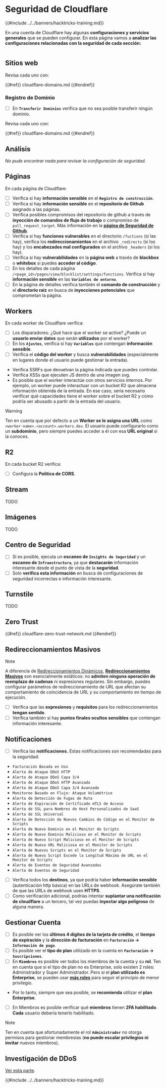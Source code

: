 # Seguridad de Cloudflare

{{#include ../../banners/hacktricks-training.md}}

En una cuenta de Cloudflare hay algunas **configuraciones y servicios generales** que se pueden configurar. En esta página vamos a **analizar las configuraciones relacionadas con la seguridad de cada sección:**

<figure><img src="../../images/image (117).png" alt=""><figcaption></figcaption></figure>

## Sitios web

Revisa cada uno con:

{{#ref}}
cloudflare-domains.md
{{#endref}}

### Registro de Dominio

- [ ] En **`Transferir Dominios`** verifica que no sea posible transferir ningún dominio.

Revisa cada uno con:

{{#ref}}
cloudflare-domains.md
{{#endref}}

## Análisis

_No pude encontrar nada para revisar la configuración de seguridad._

## Páginas

En cada página de Cloudflare:

- [ ] Verifica si hay **información sensible** en el **`Registro de construcción`**.
- [ ] Verifica si hay **información sensible** en el **repositorio de Github** asignado a las páginas.
- [ ] Verifica posibles compromisos del repositorio de github a través de **inyección de comandos de flujo de trabajo** o compromiso de `pull_request_target`. Más información en la [**página de Seguridad de Github**](../github-security/).
- [ ] Verifica si hay **funciones vulnerables** en el directorio `/fuctions` (si las hay), verifica los **redireccionamientos** en el archivo `_redirects` (si los hay) y los **encabezados mal configurados** en el archivo `_headers` (si los hay).
- [ ] Verifica si hay **vulnerabilidades** en la **página web** a través de **blackbox** o **whitebox** si puedes **acceder al código**.
- [ ] En los detalles de cada página `/<page_id>/pages/view/blocklist/settings/functions`. Verifica si hay **información sensible** en las **`Variables de entorno`**.
- [ ] En la página de detalles verifica también el **comando de construcción** y el **directorio raíz** en busca de **inyecciones potenciales** que comprometan la página.

## **Workers**

En cada worker de Cloudflare verifica:

- [ ] Los disparadores: ¿Qué hace que el worker se active? ¿Puede un **usuario enviar datos** que serán **utilizados** por el worker?
- [ ] En los **`Ajustes`**, verifica si hay **`Variables`** que contengan **información sensible**.
- [ ] Verifica el **código del worker** y busca **vulnerabilidades** (especialmente en lugares donde el usuario puede gestionar la entrada).
- Verifica SSRFs que devuelvan la página indicada que puedes controlar.
- Verifica XSSs que ejecuten JS dentro de una imagen svg.
- Es posible que el worker interactúe con otros servicios internos. Por ejemplo, un worker puede interactuar con un bucket R2 que almacena información obtenida de la entrada. En ese caso, sería necesario verificar qué capacidades tiene el worker sobre el bucket R2 y cómo podría ser abusado a partir de la entrada del usuario.

> [!WARNING]
> Ten en cuenta que por defecto a un **Worker se le asigna una URL** como `<worker-name>.<account>.workers.dev`. El usuario puede configurarlo como un **subdominio**, pero siempre puedes acceder a él con esa **URL original** si la conoces.

## R2

En cada bucket R2 verifica:

- [ ] Configura la **Política de CORS**.

## Stream

TODO

## Imágenes

TODO

## Centro de Seguridad

- [ ] Si es posible, ejecuta un **escaneo de `Insights de Seguridad`** y un **escaneo de `Infraestructura`**, ya que **destacarán** información interesante desde el punto de vista de la **seguridad**.
- [ ] Solo **verifica esta información** en busca de configuraciones de seguridad incorrectas e información interesante.

## Turnstile

TODO

## **Zero Trust**

{{#ref}}
cloudflare-zero-trust-network.md
{{#endref}}

## Redireccionamientos Masivos

> [!NOTE]
> A diferencia de [Redireccionamientos Dinámicos](https://developers.cloudflare.com/rules/url-forwarding/dynamic-redirects/), [**Redireccionamientos Masivos**](https://developers.cloudflare.com/rules/url-forwarding/bulk-redirects/) son esencialmente estáticos: no **admiten ninguna operación de reemplazo de cadenas** ni expresiones regulares. Sin embargo, puedes configurar parámetros de redireccionamiento de URL que afectan su comportamiento de coincidencia de URL y su comportamiento en tiempo de ejecución.

- [ ] Verifica que las **expresiones** y **requisitos** para los redireccionamientos **tengan sentido**.
- [ ] Verifica también si hay **puntos finales ocultos sensibles** que contengan información interesante.

## Notificaciones

- [ ] Verifica las **notificaciones.** Estas notificaciones son recomendadas para la seguridad:
- `Facturación Basada en Uso`
- `Alerta de Ataque DDoS HTTP`
- `Alerta de Ataque DDoS Capa 3/4`
- `Alerta de Ataque DDoS HTTP Avanzado`
- `Alerta de Ataque DDoS Capa 3/4 Avanzado`
- `Monitoreo Basado en Flujo: Ataque Volumétrico`
- `Alerta de Detección de Fugas de Ruta`
- `Alerta de Expiración de Certificado mTLS de Acceso`
- `Alerta de SSL para Nombres de Host Personalizados de SaaS`
- `Alerta de SSL Universal`
- `Alerta de Detección de Nuevos Cambios de Código en el Monitor de Scripts`
- `Alerta de Nuevo Dominio en el Monitor de Scripts`
- `Alerta de Nuevo Dominio Malicioso en el Monitor de Scripts`
- `Alerta de Nuevo Script Malicioso en el Monitor de Scripts`
- `Alerta de Nueva URL Maliciosa en el Monitor de Scripts`
- `Alerta de Nuevos Scripts en el Monitor de Scripts`
- `Alerta de Nuevo Script Excede la Longitud Máxima de URL en el Monitor de Scripts`
- `Alerta de Eventos de Seguridad Avanzados`
- `Alerta de Eventos de Seguridad`
- [ ] Verifica todos los **destinos**, ya que podría haber **información sensible** (autenticación http básica) en las URLs de webhook. Asegúrate también de que las URLs de webhook usen **HTTPS**.
- [ ] Como verificación adicional, podrías intentar **suplantar una notificación de cloudflare** a un tercero, tal vez puedas **inyectar algo peligroso** de alguna manera.

## Gestionar Cuenta

- [ ] Es posible ver los **últimos 4 dígitos de la tarjeta de crédito**, el **tiempo de expiración** y la **dirección de facturación** en **`Facturación` -> `Información de pago`**.
- [ ] Es posible ver el **tipo de plan** utilizado en la cuenta en **`Facturación` -> `Suscripciones`**.
- [ ] En **`Miembros`** es posible ver todos los miembros de la cuenta y su **rol**. Ten en cuenta que si el tipo de plan no es Enterprise, solo existen 2 roles: Administrador y Super Administrador. Pero si el **plan utilizado es Enterprise**, se pueden usar [**más roles**](https://developers.cloudflare.com/fundamentals/account-and-billing/account-setup/account-roles/) para seguir el principio de menor privilegio.
- Por lo tanto, siempre que sea posible, se **recomienda** utilizar el **plan Enterprise**.
- [ ] En Miembros es posible verificar qué **miembros** tienen **2FA habilitado**. **Cada** usuario debería tenerlo habilitado.

> [!NOTE]
> Ten en cuenta que afortunadamente el rol **`Administrador`** no otorga permisos para gestionar membresías (**no puede escalar privilegios ni invitar** nuevos miembros).

## Investigación de DDoS

[Ver esta parte](cloudflare-domains.md#cloudflare-ddos-protection).

{{#include ../../banners/hacktricks-training.md}}
